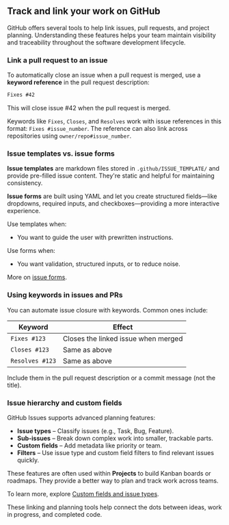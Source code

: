 ## Track and link your work on GitHub

GitHub offers several tools to help link issues, pull requests, and project planning. Understanding these features helps your team maintain visibility and traceability throughout the software development lifecycle.

### Link a pull request to an issue

To automatically close an issue when a pull request is merged, use a **keyword reference** in the pull request description:

```markdown
Fixes #42
```

This will close issue #42 when the pull request is merged.

Keywords like `Fixes`, `Closes`, and `Resolves` work with issue references in this format: `Fixes #issue_number`. The reference can also link across repositories using `owner/repo#issue_number`.

### Issue templates vs. issue forms

**Issue templates** are markdown files stored in `.github/ISSUE_TEMPLATE/` and provide pre-filled issue content. They're static and helpful for maintaining consistency.

**Issue forms** are built using YAML and let you create structured fields—like dropdowns, required inputs, and checkboxes—providing a more interactive experience.

Use templates when:

* You want to guide the user with prewritten instructions.

Use forms when:

* You want validation, structured inputs, or to reduce noise.

More on [issue forms](https://docs.github.com/issues/tracking-your-work-with-issues/creating-issue-forms-for-your-repository).

### Using keywords in issues and PRs

You can automate issue closure with keywords. Common ones include:

| Keyword         | Effect                              |
| --------------- | ----------------------------------- |
| `Fixes #123`    | Closes the linked issue when merged |
| `Closes #123`   | Same as above                       |
| `Resolves #123` | Same as above                       |

Include them in the pull request description or a commit message (not the title).

### Issue hierarchy and custom fields

GitHub Issues supports advanced planning features:

* **Issue types** – Classify issues (e.g., Task, Bug, Feature).
* **Sub-issues** – Break down complex work into smaller, trackable parts.
* **Custom fields** – Add metadata like priority or team.
* **Filters** – Use issue type and custom field filters to find relevant issues quickly.

These features are often used within **Projects** to build Kanban boards or roadmaps. They provide a better way to plan and track work across teams.

To learn more, explore [Custom fields and issue types](https://docs.github.com/issues/planning-and-tracking-with-projects/customizing-issues/custom-fields).

These linking and planning tools help connect the dots between ideas, work in progress, and completed code.


